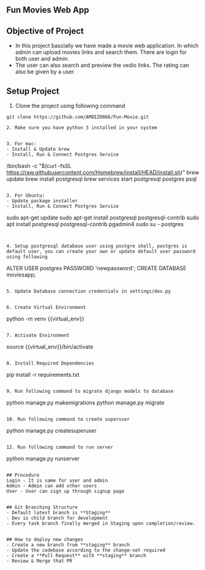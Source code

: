 ## Fun Movies Web App


## Objective of Project
- In this project bascially we have made a movie web application. In which admin can upload movies links and search them. There are login for both user and admin.
- The user can also search and preview the vedio links. The rating can also be given by a user.

## Setup Project

1. Clone the project using following command
```
git clone https://github.com/AMOIZ0866/Fun-Movie.git

2. Make sure you have python 3 installed in your system


3. For mac: 
- Install & Update brew
- Install, Run & Connect Postgres Service
```
/bin/bash -c "$(curl -fsSL https://raw.githubusercontent.com/Homebrew/install/HEAD/install.sh)"
brew update
brew install postgresql
brew services start postgresql
postgres psql
```

3. For Ubuntu: 
- Update package installer
- Install, Run & Connect Postgres Service
```
sudo apt-get update
sudo apt-get install postgresql postgresql-contrib
sudo apt install postgresql postgresql-contrib pgadmin4
sudo su - postgres
```


4. Setup postgresql database user using postgre shell, postgres is default user, you can create your own or update default user password using following
```
ALTER USER postgres PASSWORD 'newpassword';
CREATE DATABASE moviesapp;
```

5. Update Database connection credentials in settings/dev.py


6. Create Virtual Environment
```
python -m venv {{virtual_env}}
```

7. Activate Environment
```
source {{virtual_env}}/bin/activate
```

8. Install Required Dependencies
```
pip install -r requirements.txt
```

9. Run following command to migrate django models to database
```
python manage.py makemigrations
python manage.py migrate
```

10. Run following command to create superuser
```
python manage.py createsuperuser
```

12. Run following command to run server
```
python manage.py runserver
```

## Procedure
Login - It is same for user and admin
Admin - Admin can add other users
User - User can sign up through signup page


## Git Branching Structure
- Default latest branch is **Staging**
- Dev is child branch for development
- Every task branch finally merged in Staging upon completion/review.


## How to deploy new changes
- Create a new branch from **staging** branch
- Update the codebase according to the change-set required
- Create a **Pull Request** with **staging** branch
- Review & Merge that PR
